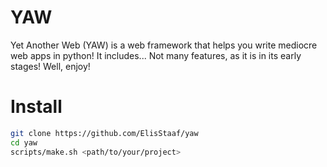 # YAW
Yet Another Web (YAW) is a web framework that helps you write mediocre web apps in python!
It includes... Not many features, as it is in its early stages! Well, enjoy!

# Install
```sh
git clone https://github.com/ElisStaaf/yaw
cd yaw
scripts/make.sh <path/to/your/project>
```
